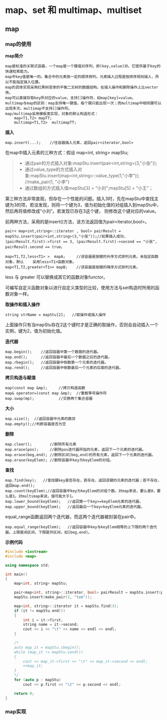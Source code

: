#  map、set 和 multimap、multiset

## map

###  map的使用

**map简介**

	map是标准的关联式容器，一个map是一个键值对序列，即(key,value)对。它提供基于key的快速检索能力。
	map中key值是唯一的。集合中的元素按一定的顺序排列。元素插入过程是按排序规则插入，所以不能指定插入位置。
	map的具体实现采用红黑树变体的平衡二叉树的数据结构。在插入操作和删除操作上比vector快。
	map可以直接存取key所对应的value，支持[]操作符，如map[key]=value。
	multimap与map的区别：map支持唯一键值，每个键只能出现一次；而multimap中相同键可以出现多次。multimap不支持[]操作符。
	map/multimap采用模板类实现，对象的默认构造形式：
		map<T1,T2> mapTT; 
		multimap<T1,T2>  multimapTT;  
**插入**	

```
map.insert(...);    //往容器插入元素，返回pair<iterator,bool>
```

在map中插入元素的三种方式：假设  map<int, string> mapStu;

>* 通过pair的方式插入对象:mapStu.insert(pair<int,string>(3,"小张"));
>* 通过value_type的方式插入对象:mapStu.insert(map<int,string>::value_type(1,"小李")); //make_pair(1, "小李")
>* 通过数组的方式插入值mapStu[3] = “小刘";mapStu[5] = “小王"；

第三种方法非常直观，但存在一个性能的问题。插入3时，先在mapStu中查找主键为3的项，若没发现，则将一个键为3，值为初始化值的对组插入到mapStu中，然后再将值修改成“小刘”。若发现已存在3这个键，
则修改这个键对应的value。

前两种方法，采用的是insert()方法，该方法返回值为pair<iterator,bool>。

	pair< map<int,string>::iterator , bool> pairResult = mapStu.insert(pair<int,string>(3,"小张"));//如果插入成功，(pairResult.first)->first == 3, (pairResult.first)->second == "小张", pairResult.second == true。
	
	map<T1,T2,less<T1> >  mapA;  	//该容器是按键的升序方式排列元素。未指定函数对象，默认	采用less<T1>函数对象。
	map<T1,T2,greater<T1>> mapB;   	//该容器是按键的降序方式排列元素。

less<T1> 与 greater<T1> 可以替换成其它的函数对象functor。

可编写自定义函数对象以进行自定义类型的比较，使用方法与set构造时所用的函数对象一样。

**取操作和插入操作**

```
string strName = mapStu[2];   //取操作或插入操作
```

上面操作只有当mapStu存在2这个键时才是正确的取操作，否则会自动插入一个实例，键为2，值为初始化值。

**迭代器**

```
map.begin();  	//返回容器中第一个数据的迭代器。
map.end();  	//返回容器中最后一个数据之后的迭代器。
map.rbegin();  	//返回容器中倒数第一个元素的迭代器。
map.rend();   	//返回容器中倒数最后一个元素的后面的迭代器。
```

**拷贝构造与赋值**

```
map(const map &mp);		//拷贝构造函数
map& operator=(const map &mp);	//重载等号操作符
map.swap(mp);			//交换两个集合容器
```

**大小**

```
map.size();  //返回容器中元素的数目
map.empty();//判断容器是否为空
```

**删除**

```
map.clear();		//删除所有元素
map.erase(pos);		//删除pos迭代器所指的元素，返回下一个元素的迭代器。
map.erase(beg,end); //删除区间[beg,end)的所有元素，返回下一个元素的迭代器。
map.erase(keyElem); //删除容器中key为keyElem的对组。
```

**查找**	

```
map.find(key);   //查找键key是否存在，若存在，返回该键的元素的迭代器；若不存在，返回map.end();
map.count(keyElem);//返回容器中key为keyElem的对组个数。对map来说，要么是0，要么是1。对multimap来说，值可能大于1。
map.lower_bound(keyElem);  	//返回第一个key>=keyElem元素的迭代器。
map.upper_bound(keyElem);	//返回最后一个key>keyElem元素的迭代器。
```

equal_range函数返回两个迭代器，而这两个迭代器被封装在pair中。	

```
map.equal_range(keyElem);	//返回容器中key与keyElem相等的上下限的两个迭代器。上限是闭区间，下限是开区间，如[beg,end)。
```

**示例代码**

```c++
#include <iostream>
#include <map>

using namespace std;

int main()
{
	map<int, string> mapStu;

	pair<map<int, string>::iterator, bool> pairResult = mapStu.insert(pair<int, string>(3, "tony"));
	mapStu.insert(make_pair(1, "tom"));

	map<int, string>::iterator it = mapStu.find(3);
	if (it != mapStu.end())
	{
		int i = it->first;
		string name = it->second;
		cout << i << "\t" << name << endl << endl;
	}

	/*
	auto map_it = mapStu.cbegin();
	while (map_it != mapStu.cend())
	{
		cout << map_it->first << "\t" << map_it->second << endl;
		++map_it;
	}
	*/
	for (auto p : mapStu)
		cout << p.first << "\t" << p.second << endl;

	return 0;
}
```

### map实现



